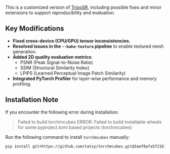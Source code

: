 This is a customized version of [TripoSR](https://github.com/VAST-AI-Research/TripoSR), including possible fixes and minor extensions to support reproducibility and evaluation. 

## Key Modifications

- **Fixed cross-device (CPU/GPU) tensor inconsistencies.**
- **Resolved issues in the `--bake-texture` pipeline** to enable textured mesh generation.
- **Added 2D quality evaluation metrics**:
  - PSNR (Peak Signal-to-Noise Ratio)  
  - SSIM (Structural Similarity Index)  
  - LPIPS (Learned Perceptual Image Patch Similarity)
- **Integrated PyTorch Profiler** for layer-wise performance and memory profiling.

## Installation Note

If you encounter the following error during installation:

> Failed to build torchmcubes
> ERROR: Failed to build installable wheels for some pyproject.toml based projects (torchmcubes)

Run the following command to install `torchmcubes` manually:

```sh
pip install git+https://github.com/tatsy/torchmcubes.git@3aef8afa5f21b113afc4f4ea148baee850cbd472
```
